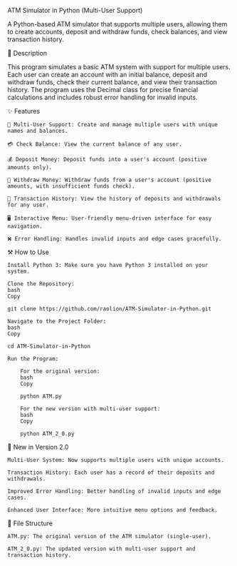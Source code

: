 ATM Simulator in Python (Multi-User Support)

A Python-based ATM simulator that supports multiple users, allowing them to create accounts, deposit and withdraw funds, check balances, and view transaction history.

📜 Description

This program simulates a basic ATM system with support for multiple users. Each user can create an account with an initial balance, deposit and withdraw funds, check their current balance, and view their transaction history. The program uses the Decimal class for precise financial calculations and includes robust error handling for invalid inputs.

✨ Features

    👤 Multi-User Support: Create and manage multiple users with unique names and balances.

    💳 Check Balance: View the current balance of any user.

    💰 Deposit Money: Deposit funds into a user's account (positive amounts only).

    💸 Withdraw Money: Withdraw funds from a user's account (positive amounts, with insufficient funds check).

    📜 Transaction History: View the history of deposits and withdrawals for any user.

    🖥️ Interactive Menu: User-friendly menu-driven interface for easy navigation.

    ❌ Error Handling: Handles invalid inputs and edge cases gracefully.

⚒️ How to Use

    Install Python 3: Make sure you have Python 3 installed on your system.

    Clone the Repository:
    bash
    Copy

    git clone https://github.com/raolion/ATM-Simulator-in-Python.git

    Navigate to the Project Folder:
    bash
    Copy

    cd ATM-Simulator-in-Python

    Run the Program:

        For the original version:
        bash
        Copy

        python ATM.py

        For the new version with multi-user support:
        bash
        Copy

        python ATM_2_0.py

🚀 New in Version 2.0

    Multi-User System: Now supports multiple users with unique accounts.

    Transaction History: Each user has a record of their deposits and withdrawals.

    Improved Error Handling: Better handling of invalid inputs and edge cases.

    Enhanced User Interface: More intuitive menu options and feedback.

📂 File Structure

    ATM.py: The original version of the ATM simulator (single-user).

    ATM_2_0.py: The updated version with multi-user support and transaction history.
